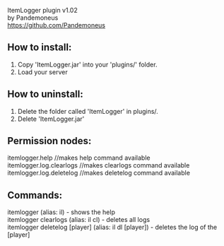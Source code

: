 ItemLogger plugin v1.02<br>
by Pandemoneus<br>
https://github.com/Pandemoneus

How to install:
----------------
1. Copy 'ItemLogger.jar' into your 'plugins/' folder.
2. Load your server

How to uninstall:
-----------------
1. Delete the folder called 'ItemLogger' in plugins/.
2. Delete 'ItemLogger.jar'

Permission nodes:
-----------------
itemlogger.help //makes help command available<br>
itemlogger.log.clearlogs //makes clearlogs command available<br>
itemlogger.log.deletelog //makes deletelog command available

Commands:
-----------------
itemlogger (alias: il) - shows the help<br>
itemlogger clearlogs (alias: il cl) - deletes all logs<br>
itemlogger deletelog [player] (alias: il dl [player]) - deletes the log of the [player]